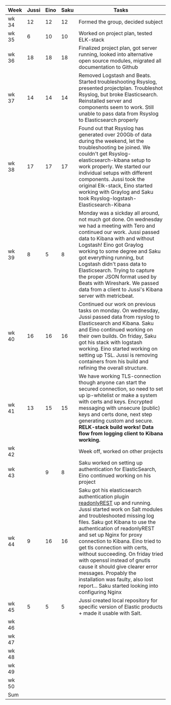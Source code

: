 |Week |Jussi | Eino | Saku | Tasks |
|-----|------|-----|------|------|
|wk 34|12|12|12|Formed the group, decided subject|
|wk 35|6|10|10|Worked on project plan, tested ELK-stack|
|wk 36|18|18|18|Finalized project plan, got server running, looked into alternative open source modules, migrated all documentation to Github|
|wk 37|14|14|14|Removed Logstash and Beats. Started troubleshooting Rsyslog, presented projectplan. Troubleshot Rsyslog, but broke Elasticsearch. Reinstalled server and components seem to work. Still unable to pass data from Rsyslog to Elasticsearch properly|
|wk 38|17|17|17|Found out that Rsyslog has generated over 200Gb of data during the weekend, let the troubleshooting be joined. We couldn't get Rsyslog-elasticsearch-kibana setup to work properly. We started our individual setups with different components. Jussi took the original Elk-stack, Eino started working with Graylog and Saku took Rsyslog-logstash-Elasticsearch-Kibana|
|wk 39|8|5|8|Monday was a sickday all around, not much got done. On wednesday we had a meeting with Tero and continued our work. Jussi passed data to Kibana with and without Logstash! Eino got Graylog working to some degree and Saku got everything running, but Logstash didn't pass data to Elasticsearch. Trying to capture the proper JSON format used by Beats with Wireshark. We passed data from a client to Jussi's Kibana server with metricbeat.|
|wk 40|16|16|16|Continued our work on previous tasks on monday. On wednesday, Jussi passed data from rsyslog to Elasticsearch and Kibana. Saku and Eino continued working on their own builds. On friday, Saku got his stack with logstash working. Eino started working on setting up TSL. Jussi is removing containers from his build and refining the overall structure.|
|wk 41|13|15|15|We have working TLS-connection though anyone can start the secured connection, so need to set up ip-whitelist or make a system with certs and keys. Encrypted messaging with unsecure (public) keys and certs done, next step generating custom and secure. **RELK-stack build works! Data flow from logging client to Kibana working.**|
|wk 42||||Week off, worked on other projects|
|wk 43||9|8|Saku worked on setting up authentication for ElasticSearch, Eino continued working on his project|
|wk 44|9|16|16|Saku got his elasticsearch authentication plugin [readonlyREST](https://github.com/jisosomppi/log-analysis/blob/master/builds/readonlyREST.md) up and running. Jussi started work on Salt modules and troubleshooted missing log files. Saku got Kibana to use the authentication of readonlyREST and set up Nginx for proxy connection to Kibana. Eino tried to get tls connection with certs, without succeeding. On friday tried with openssl instead of gnutls cause it should give clearer error messages. Propably the installation was faulty, also lost report... Saku started looking into configuring Nginx |
|wk 45|5|5|5|Jussi created local repository for specific version of Elastic products + made it usable with Salt.|
|wk 46|||||
|wk 47|||||
|wk 48|||||
|wk 49|||||
|wk 50|||||
|Sum  |||||
